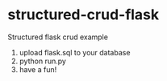 # structured-crud-flask
Structured flask crud example

1. upload flask.sql to your database
2. python run.py
3. have a fun!
